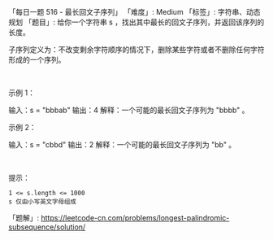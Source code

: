 「每日一题 516 - 最长回文子序列」
「难度」: Medium
「标签」: 字符串、动态规划
「题目」: 给你一个字符串 s ，找出其中最长的回文子序列，并返回该序列的长度。

子序列定义为：不改变剩余字符顺序的情况下，删除某些字符或者不删除任何字符形成的一个序列。

 

示例 1：

输入：s = "bbbab"
输出：4
解释：一个可能的最长回文子序列为 "bbbb" 。


示例 2：

输入：s = "cbbd"
输出：2
解释：一个可能的最长回文子序列为 "bb" 。


 

提示：


	1 <= s.length <= 1000
	s 仅由小写英文字母组成



「题解」: https://leetcode-cn.com/problems/longest-palindromic-subsequence/solution/